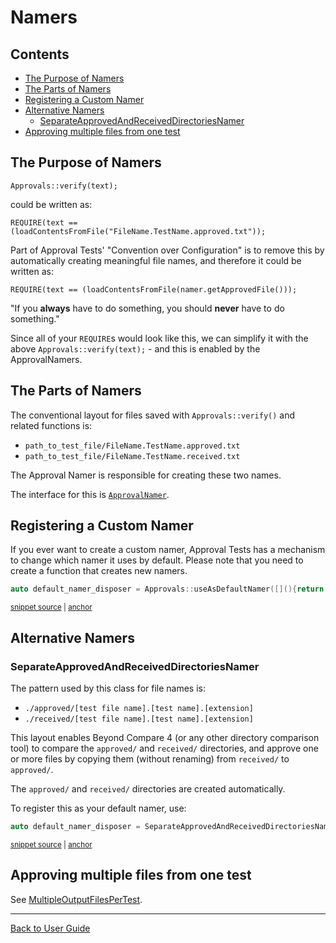 <!--
GENERATED FILE - DO NOT EDIT
This file was generated by [MarkdownSnippets](https://github.com/SimonCropp/MarkdownSnippets).
Source File: /doc/mdsource/Namers.source.md
To change this file edit the source file and then execute ./run_markdown_templates.sh.
-->

<a id="top"></a>

# Namers

<!-- toc -->
## Contents

  * [The Purpose of Namers](#the-purpose-of-namers)
  * [The Parts of Namers](#the-parts-of-namers)
  * [Registering a Custom Namer](#registering-a-custom-namer)
  * [Alternative Namers](#alternative-namers)
    * [SeparateApprovedAndReceivedDirectoriesNamer](#separateapprovedandreceiveddirectoriesnamer)
  * [Approving multiple files from one test](#approving-multiple-files-from-one-test)<!-- endtoc -->

## The Purpose of Namers

`Approvals::verify(text);`

could be written as:

`REQUIRE(text == (loadContentsFromFile("FileName.TestName.approved.txt"));`

Part of Approval Tests' "Convention over Configuration" is to remove this by automatically creating meaningful file names, and therefore it could be written as:

`REQUIRE(text == (loadContentsFromFile(namer.getApprovedFile()));`

"If you **always** have to do something, you should **never** have to do something."

Since all of your `REQUIRE`s would look like this, we can simplify it with the above `Approvals::verify(text);` - and this is enabled by the ApprovalNamers.

## The Parts of Namers

The conventional layout for files saved with `Approvals::verify()` and related functions is:

* `path_to_test_file/FileName.TestName.approved.txt`
* `path_to_test_file/FileName.TestName.received.txt`

The Approval Namer is responsible for creating these two names.

The interface for this is [`ApprovalNamer`](https://github.com/approvals/ApprovalTests.cpp/blob/master/ApprovalTests/namers/ApprovalNamer.h).


## Registering a Custom Namer

If you ever want to create a custom namer, Approval Tests has a mechanism to change which namer it uses by default. Please note that you need to create a function that creates new namers.


<!-- snippet: register_default_namer -->
<a id='snippet-register_default_namer'/></a>
```cpp
auto default_namer_disposer = Approvals::useAsDefaultNamer([](){return std::make_shared<FakeNamer>();});
```
<sup><a href='/tests/DocTest_Tests/namers/NamerTests.cpp#L26-L28' title='File snippet `register_default_namer` was extracted from'>snippet source</a> | <a href='#snippet-register_default_namer' title='Navigate to start of snippet `register_default_namer`'>anchor</a></sup>
<!-- endsnippet -->

## Alternative Namers

### SeparateApprovedAndReceivedDirectoriesNamer

The pattern used by this class for file names is:
- `./approved/[test file name].[test name].[extension]`
- `./received/[test file name].[test name].[extension]`

This layout enables Beyond Compare 4 (or any other directory comparison tool) to compare the `approved/` and `received/` directories, and approve one or more files by copying them (without renaming) from `received/` to `approved/`.

The `approved/` and `received/` directories are created automatically.

To register this as your default namer, use:

<!-- snippet: register_separate_directories_namer -->
<a id='snippet-register_separate_directories_namer'/></a>
```cpp
auto default_namer_disposer = SeparateApprovedAndReceivedDirectoriesNamer::useAsDefaultNamer();
```
<sup><a href='/tests/DocTest_Tests/namers/NamerTests.cpp#L44-L46' title='File snippet `register_separate_directories_namer` was extracted from'>snippet source</a> | <a href='#snippet-register_separate_directories_namer' title='Navigate to start of snippet `register_separate_directories_namer`'>anchor</a></sup>
<!-- endsnippet -->

## Approving multiple files from one test 

See [MultipleOutputFilesPerTest](/doc/MultipleOutputFilesPerTest.md#top).

---

[Back to User Guide](/doc/README.md#top)
